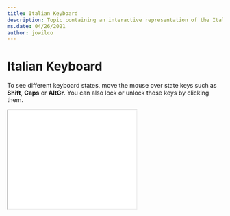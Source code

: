 ```yaml
--- 
title: Italian Keyboard 
description: Topic containing an interactive representation of the Italian Keyboard 
ms.date: 04/26/2021 
author: jowilco 
--- 
```

 
# Italian Keyboard 
 
To see different keyboard states, move the mouse over state keys such as **Shift**, **Caps** or **AltGr**. You can also lock or unlock those keys by clicking them. 
 
<iframe src="kbdit.html" height="230"></iframe> 
